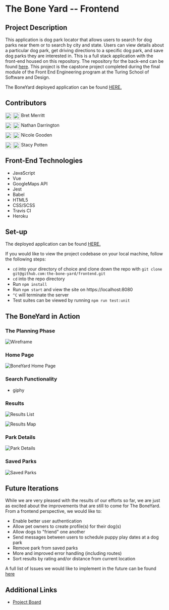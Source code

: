 # The Bone Yard -- Frontend


## Project Description 

This application is dog park locator that allows users to search for dog parks near them or to search by city and state. Users can view details about a particular dog park, get driving directions to a specific dog park, and save dog parks they are interested in. This is a full stack application with the front-end housed on this repository. The repository for the back-end can be found [here](https://github.com/the-bone-yard/backend-repo). This project is the capstone project completed during the final module of the Front End Engineering program at the Turing School of Software and Design. 

The BoneYard deployed application can be found [HERE.](https://the-bone-yard-fe.herokuapp.com/#/)

## Contributors

Bret Merritt
[<img align="left" alt="Bret's github" width="22px" src="https://raw.githubusercontent.com/iconic/open-iconic/master/svg/globe.svg" />][git-bret]
[<img align="left" alt="Bret's linkedin' | LinkedIn" width="22px" src="https://cdn.jsdelivr.net/npm/simple-icons@v3/icons/linkedin.svg" />][linkedin-bret]

Nathan Darrington
[<img align="left" alt="Nathan's github" width="22px" src="https://raw.githubusercontent.com/iconic/open-iconic/master/svg/globe.svg" />][git-nath]
[<img align="left" alt="Nathan's linkedin' | LinkedIn" width="22px" src="https://cdn.jsdelivr.net/npm/simple-icons@v3/icons/linkedin.svg" />][linkedin-nath]

Nicole Gooden
[<img align="left" alt="Nicole's github" width="22px" src="https://raw.githubusercontent.com/iconic/open-iconic/master/svg/globe.svg" />][git-nicole]
[<img align="left" alt="Nicole's linkedin' | LinkedIn" width="22px" src="https://cdn.jsdelivr.net/npm/simple-icons@v3/icons/linkedin.svg" />][linkedin-nicole]

Stacy Potten
[<img align="left" alt="Stacy's github" width="22px" src="https://raw.githubusercontent.com/iconic/open-iconic/master/svg/globe.svg" />][git-stac]
[<img align="left" alt="Stacy's linkedin' | LinkedIn" width="22px" src="https://cdn.jsdelivr.net/npm/simple-icons@v3/icons/linkedin.svg" />][linkedin-stac]


## Front-End Technologies

- JavaScript
- Vue
- GoogleMaps API
- Jest
- Babel
- HTML5
- CSS/SCSS
- Travis CI
- Heroku


## Set-up

The deployed application can be found [HERE.](https://the-bone-yard-fe.herokuapp.com/#/) 

If you would like to view the project codebase on your local machine, follow the following steps: 
  - `cd` into your directory of choice and clone down the repo with `git clone git@github.com:the-bone-yard/frontend.git`
  - `cd` into the repo directory 
  - Run `npm install`
  - Run `npm start` and view the site on https://localhost:8080
  - `^C` will terminate the server
  - Test suites can be viewed by running `npm run test:unit`
  
## The BoneYard in Action

### The Planning Phase
![Wireframe](images/wireframe.png)

### Home Page
![BoneYard Home Page](images/homepage.png)

### Search Functionality
- giphy

### Results 
![Results List](images/resultslist.png)

![Results Map](images/resultsmap.png)

### Park Details
![Park Details](images/parkdetails.png)

### Saved Parks
![Saved Parks](images/savedparks.png)
  
## Future Iterations
While we are very pleased with the results of our efforts so far, we are just as excited about the improvements that are still to come for The BoneYard. From a frontend perspective, we would like to: 

- Enable better user authentication 
- Allow pet owners to create profile(s) for their dog(s)
- Allow dogs to "friend" one another 
- Send messages between users to schedule puppy play dates at a dog park
- Remove park from saved parks
- More and improved error handling (including routes)
- Sort results by rating and/or distance from current location

A full list of Issues we would like to implement in the future can be found [here](https://github.com/the-bone-yard/frontend/issues)

## Additional Links
- [Project Board](https://github.com/orgs/the-bone-yard/projects/1)


[git-bret]: https://github.com/bretm9
[linkedin-bret]: https://www.linkedin.com/in/bret-merritt/


[git-nath]: https://github.com/npdarrington
[linkedin-nath]: https://www.linkedin.com/in/nathandarrington/

[git-nicole]: https://github.com/nicolegooden
[linkedin-nicole]: https://www.linkedin.com/in/nicolemgooden/

[git-stac]: https://github.com/stacyp2006
[linkedin-stac]: https://www.linkedin.com/in/stacy-potten/
